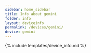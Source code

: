 ```yaml
---
sidebar: home_sidebar
title: Info about gemini
folder: info
layout: deviceinfo
permalink: /devices/gemini/
device: gemini
---
```

{% include templates/device_info.md %}
